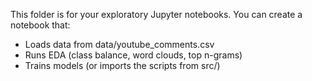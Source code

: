 This folder is for your exploratory Jupyter notebooks. You can create a notebook that:
- Loads data from data/youtube_comments.csv
- Runs EDA (class balance, word clouds, top n-grams)
- Trains models (or imports the scripts from src/)
